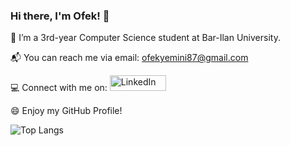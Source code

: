 ### Hi there, I'm Ofek! 👋
:open_book: I’m a 3rd-year Computer Science student at Bar-Ilan University.

:mailbox_with_mail: You can reach me via email: ofekyemini87@gmail.com

:computer: Connect with me on:
<a href="https://www.linkedin.com/in/ofek-yemini-91792b254/" target="_blank">
<img src="https://img.shields.io/badge/LinkedIn-0077B5?style=for-the-badge&logo=linkedin&logoColor=white" alt="LinkedIn" height="25" width="90"/>
</a>

:smile: Enjoy my GitHub Profile!

![Top Langs](https://github-readme-stats.vercel.app/api/top-langs/?username=ofekyem&layout=compact)
